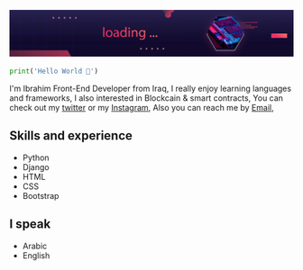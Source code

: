 ![Front End Developer](https://github.com/albasry/albasry/blob/main/76040151.jpg)

```python
print('Hello World 👋')
```
I'm Ibrahim Front-End Developer from Iraq, I really enjoy learning languages and frameworks, I also interested in Blockcain & smart contracts, You can check out my [twitter](https://twitter.com/ebrahimthe3rd) or my [Instagram](https://www.instagram.com/ebrahimthe3rd/), Also you can reach me by [Email](albsree@gmail.com),



## Skills and experience
  * Python
  * Django
  * HTML
  * CSS
  * Bootstrap

## I speak
  * Arabic
  * English
   
<!---
albasry/albasry is a ✨ special ✨ repository because its `README.md` (this file) appears on your GitHub profile.
You can click the Preview link to take a look at your changes.
--->
